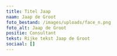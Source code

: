 ```yaml
---
title: Titel Jaap
naam: Jaap de Groot
foto_bestand: /images/uploads/face_n.png
foto_alt: Jaap de Groot
positie: Consultant
tekst: Rijke tekst Jaap de Groot
sociaal: []
---
```

